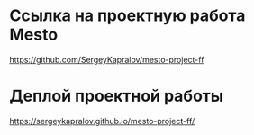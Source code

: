 # Ссылка на проектную работа Mesto
https://github.com/SergeyKapralov/mesto-project-ff

# Деплой проектной работы 
https://sergeykapralov.github.io/mesto-project-ff/
